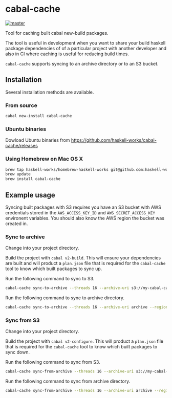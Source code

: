 # cabal-cache
[![master](https://circleci.com/gh/haskell-works/cabal-cache/tree/master.svg?style=svg)](https://circleci.com/gh/haskell-works/cabal-cache/tree/master)

Tool for caching built cabal new-build packages.

The tool is useful in development when you want to share your build haskell package dependencies of
of a particular project with another developer and also in CI where caching is useful for reducing
build times.

`cabal-cache` supports syncing to an archive directory or to an S3 bucket.

## Installation

Several installation methods are available.

### From source

```bash
cabal new-install cabal-cache
```

### Ubuntu binaries

Dowload Ubuntu binaries from https://github.com/haskell-works/cabal-cache/releases

### Using Homebrew on Mac OS X

```bash
brew tap haskell-works/homebrew-haskell-works git@github.com:haskell-works/homebrew-haskell-works.git
brew update
brew install cabal-cache
```

## Example usage

Syncing built packages with S3 requires you have an S3 bucket with AWS
credentials stored in the `AWS_ACCESS_KEY_ID` and `AWS_SECRET_ACCESS_KEY` environent variables.
You should also know the AWS region the bucket was created in.

### Sync to archive

Change into your project directory.

Build the project with `cabal v2-build`.  This will ensure your dependencies are built and
will product a `plan.json` file that is required for the `cabal-cache` tool to know which built
packages to sync up.

Run the following command to sync to S3.

```bash
cabal-cache sync-to-archive --threads 16 --archive-uri s3://my-cabal-cache-bucket/archive --region Sydney
```

Run the following command to sync to archive directory.

```bash
cabal-cache sync-to-archive --threads 16 --archive-uri archive --region Sydney
```

### Sync from S3

Change into your project directory.

Build the project with `cabal v2-configure`.  This will product a `plan.json` file that is required
for the `cabal-cache` tool to know which built packages to sync down.

Run the following command to sync from S3.

```bash
cabal-cache sync-from-archive --threads 16 --archive-uri s3://my-cabal-cache-bucket/archive --region Sydney
```

Run the following command to sync from archive directory.

```bash
cabal-cache sync-from-archive --threads 16 --archive-uri archive --region Sydney
```

